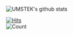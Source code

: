 ![UMSTEK's github stats](https://github-readme-stats.vercel.app/api?username=umstek&show_icons=true&theme=buefy)

<!--
![Top Langs](https://github-readme-stats.vercel.app/api/top-langs/?username=umstek&hide=java,c,eagle,jupyter%20notebook,vhdl&layout=compact&theme=buefy)
-->

<!--
**umstek/umstek** is a ✨ _special_ ✨ repository because its `README.md` (this file) appears on your GitHub profile.

Here are some ideas to get you started:

- 🔭 I’m currently working on ...
- 🌱 I’m currently learning ...
- 👯 I’m looking to collaborate on ...
- 🤔 I’m looking for help with ...
- 💬 Ask me about ...
- 📫 How to reach me: ...
- 😄 Pronouns: ...
- ⚡ Fun fact: ...
-->

[![Hits](https://hits.seeyoufarm.com/api/count/incr/badge.svg?url=https%3A%2F%2Fgithub.com%2Fumstek&count_bg=%23007DFF&title_bg=%23000000&icon=&icon_color=%23E7E7E7&title=%E2%9A%A1&edge_flat=true)](https://hits.seeyoufarm.com)  
![Count](https://count.umstek.workers.dev/github)

